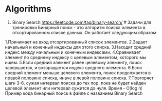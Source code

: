 # Algorithms


1. Binary Search
https://leetcode.com/tag/binary-search/ # Задачи для тренировки
Бинарный поиск - это алгоритм поиска элемента в отсортированном списке данных. Он работает следующим образом:

1.Принимает на вход отсортированный список элементов.
2.Задает начальный и конечный индексы для этого списка.
3.Находит средний индекс между начальным и конечным индексами.
4.Сравнивает элемент по среднему индексу с целевым элементом, которого мы ищем.
5.Если средний элемент равен целевому элементу, поиск завершается, и возвращается индекс среднего элемента.
6.Если средний элемент меньше целевого элемента, поиск продолжается в правой половине списка, иначе в левой половине списка.
7.Повторяет шаги 3-6, сужая интервал поиска до тех пор, пока не будет найден целевой элемент или интервал сужится до нуля.
            Время - O(log n)
Пример кода бинарный поиск в файле с названием Binary Search
